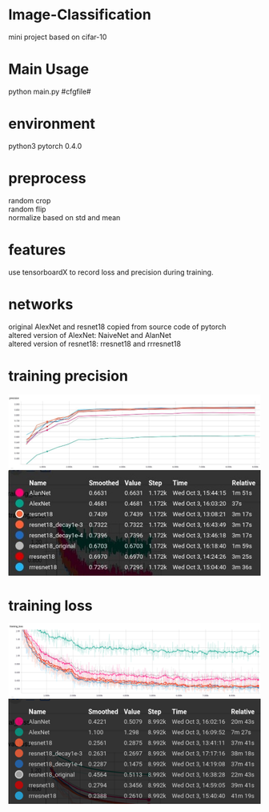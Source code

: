 # Image-Classification
mini project based on cifar-10
# Main Usage
python main.py #cfgfile#
# environment
python3 pytorch 0.4.0
# preprocess
random crop  
random flip  
normalize based on std and mean
# features
use tensorboardX to record loss and precision during training.
# networks
original AlexNet and resnet18 copied from source code of pytorch  
altered version of AlexNet: NaiveNet and AlanNet  
altered version of resnet18: rresnet18 and rrresnet18
# training precision
![alt text](https://github.com/Ela-Boska/Image-Classification/blob/master/statistic/overview_nolegend.jpg)
![alt text](https://github.com/Ela-Boska/Image-Classification/blob/master/statistic/overview_legend.jpg)
# training loss
![alt text](https://github.com/Ela-Boska/Image-Classification/blob/master/statistic/training_loss_nolegend.png)
![alt text](https://github.com/Ela-Boska/Image-Classification/blob/master/statistic/training_loss_legend.png)
